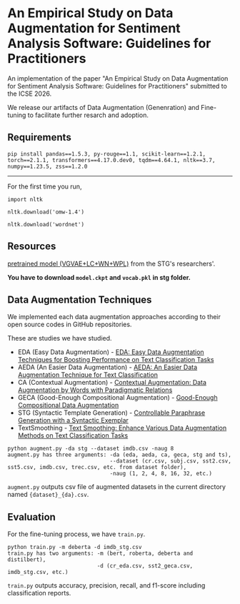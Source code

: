 # An Empirical Study on Data Augmentation for Sentiment Analysis Software: Guidelines for Practitioners

An implementation of the paper "An Empirical Study on Data Augmentation for Sentiment Analysis Software: Guidelines for Practitioners" submitted to the ICSE 2026.

We release our artifacts of Data Augmentation (Genenration) and Fine-tuning to facilitate further resarch and adoption.

## Requirements
```pip install pandas==1.5.3, py-rouge==1.1, scikit-learn==1.2.1, torch==2.1.1, transformers==4.17.0.dev0, tqdm==4.64.1, nltk==3.7, numpy==1.23.5, zss==1.2.0```

-----------
For the first time you run,
```
import nltk

nltk.download('omw-1.4')

nltk.download('wordnet')
```
## Resources
[pretrained model (VGVAE+LC+WN+WPL)](https://drive.google.com/drive/folders/13pii_XG-szMG2KNSuyDn7iPFDyhnXjXm) from the STG's researchers'.

**You have to download `model.ckpt` and `vocab.pkl` in stg folder.**

## Data Augmentation Techniques
We implemented each data augmentation approaches according to their open source codes in GitHub repositories.

These are studies we have studied.
- EDA (Easy Data Augmentation) - [EDA: Easy Data Augmentation Techniques for Boosting Performance on Text Classification Tasks](https://aclanthology.org/D19-1670/) 
- AEDA (An Easier Data Augmentation) - [AEDA: An Easier Data Augmentation Technique for Text Classification](https://aclanthology.org/2021.findings-emnlp.234/)
- CA (Contextual Augmentation) - [Contextual Augmentation: Data Augmentation by Words with Paradigmatic Relations](https://aclanthology.org/N18-2072/)
- GECA (Good-Enough Compositional Augmentation) - [Good-Enough Compositional Data Augmentation](https://aclanthology.org/2020.acl-main.676/)
- STG (Syntactic Template Generation) - [Controllable Paraphrase Generation with a Syntactic Exemplar](https://arxiv.org/abs/1906.00565)
- TextSmoothing - [Text Smoothing: Enhance Various Data Augmentation Methods on Text Classification Tasks](https://aclanthology.org/2022.acl-short.97/)

```linux
python augment.py -da stg --dataset imdb.csv -naug 8
augment.py has three arguments: -da (eda, aeda, ca, geca, stg and ts),
                                --dataset (cr.csv, subj.csv, sst2.csv, sst5.csv, imdb.csv, trec.csv, etc. from dataset folder),
                                -naug (1, 2, 4, 8, 16, 32, etc.)
```
`augment.py` outputs csv file of augmented datasets in the current directory named `{dataset}_{da}.csv`.


## Evaluation
For the fine-tuning process, we have `train.py`.
```linux
python train.py -m deberta -d imdb_stg.csv
train.py has two arguments: -m (bert, roberta, deberta and distilbert),
                            -d (cr_eda.csv, sst2_geca.csv, imdb_stg.csv, etc.)
```
`train.py` outputs accuracy, precision, recall, and f1-score including classification reports.